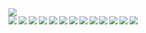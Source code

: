 <img src="https://sun9-75.userapi.com/BRg49xQ2cmWIvvQ_i-TxZCjpGxtX-gFCAuhwBg/PHExZHBL02s.jpg"/>
<br/>
<img src="https://sun9-32.userapi.com/qcjAZZHJnXpCHKD6AfBYxsx3rvLHKuwQTURUhQ/cHc4zboO1Bg.jpg"/>

<img src="https://sun9-28.userapi.com/hYeFTDhNWW9SmkK5iOYXV6lIudLCVm7lII4NpA/tPp8IPbKV24.jpg"/>

<img src="https://sun9-54.userapi.com/4o0Sf3CG7x1kJdeHaeqzR5hJnx708Gw1CJleow/qaR-lAy1acE.jpg"/>

<img src="https://sun9-69.userapi.com/gsiDipsL0Y3zulyyF0s4XMLvgbu-WEqip6j1GA/z9jp-26HgxU.jpg"/>

<img src="https://sun9-4.userapi.com/xKwD3xlilTblO9KGeOcZda4sBrYi2hDMkgOtpw/4KqKMa4IcqA.jpg"/>

<img src="https://sun9-20.userapi.com/GObhzYLHPUwl8_RmkdyXXGLa-PPPPxGm4_tEQA/PkMKeSWXBxo.jpg"/>

<img src="https://sun9-66.userapi.com/zzneRqy45Jruuf7XVnAHiYuUPX7nek4l9AXl6w/7-WRtDh05fA.jpg"/>

<img src="https://sun9-50.userapi.com/v1MsIgw7BKRH2T-8q6RYTPut_TCCtOki37_SIA/021wUYjjuIM.jpg"/>

<img src="https://sun9-47.userapi.com/StrqJawqIqDpPiG9WVcRwbnL_dayQFnC1b8WiA/JEFK6VsU3VQ.jpg"/>

<img src="https://sun9-48.userapi.com/c6rGHnBAriU82KJenepjErM1i8eMbyG5CZ1wsg/MvhcZed4_Gc.jpg"/>

<img src="https://sun9-52.userapi.com/6txgpjDxBeQZyKgsfdVwg_e5BW3w-hf0ZyEyfg/-3IV5le2n7c.jpg "/>

<img src="https://sun9-47.userapi.com/3Rm2wdcgyZoJRNZJMuNson4g9Mjb-AsJQcVZyg/un23AS4k-pU.jpg"/>

<img src="https://sun9-47.userapi.com/cwc0ggHOBTNWIelxf_GxV2CyrZNgJ-AwUEmDFg/Nx0xZ3HIxFE.jpg"/>


